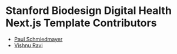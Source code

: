 <!--

This source file is part of the Stanford Biodesign Digital Health Spezi Firebase Remote Notifications open-source project

SPDX-FileCopyrightText: 2025 Stanford University and the project authors (see CONTRIBUTORS.md)

SPDX-License-Identifier: MIT

-->

# Stanford Biodesign Digital Health Next.js Template Contributors

- [Paul Schmiedmayer](https://github.com/PSchmiedmayer)
- [Vishnu Ravi](https://github.com/vishnuravi)
